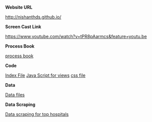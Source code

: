 **Website URL**

http://nishanthds.github.io/

**Screen Cast Link**

https://www.youtube.com/watch?v=tPR8pAarmcs&feature=youtu.be

**Process Book**

<a href="cs171_process_book.pdf">process book</a>

**Code**

<a href="index.html">Index File</a>
<a href="js/">Java Script for views</a>
<a href="css/myStyle.css">css file</a>

**Data**

<a href="data/">Data files</a>

**Data Scraping**

<a href="data scraping/">Data scraping for top hospitals</a>


